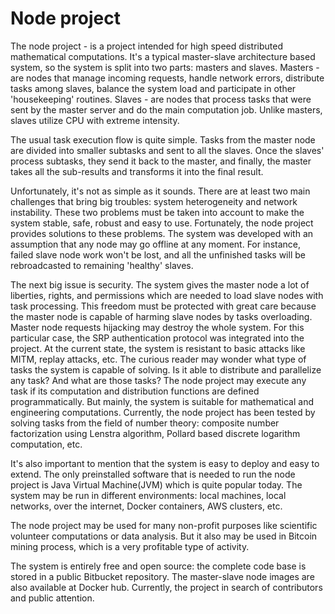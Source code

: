 ﻿# Node project

The node project - is a project intended for high speed distributed mathematical computations.  It's a typical master-slave architecture based system, so the system is split into two parts: masters and slaves. Masters - are nodes that manage incoming requests, handle network errors, distribute tasks among slaves, balance the system load and participate in other 'housekeeping' routines. Slaves - are nodes that process tasks that were sent by the master server and do the main computation job. Unlike masters, slaves utilize CPU with extreme intensity.  

The usual task execution flow is quite simple. Tasks from the master node are divided into smaller subtasks and sent to all the slaves. Once the slaves' process subtasks, they send it back to the master, and finally, the master takes all the sub-results and transforms it into the final result.
 
Unfortunately, it's not as simple as it sounds. There are at least two main challenges that bring big troubles: system heterogeneity and network instability. These two problems must be taken into account to make the system stable, safe, robust and easy to use. Fortunately, the node project provides solutions to these problems. The system was developed with an assumption that any node may go offline at any moment. For instance, failed slave node work won't be lost, and all the unfinished tasks will be rebroadcasted to remaining 'healthy' slaves.
 
The next big issue is security. The system gives the master node a lot of liberties, rights, and permissions which are needed to load slave nodes with task processing. This freedom must be protected with great care because the master node is capable of harming slave nodes by tasks overloading. Master node requests hijacking may destroy the whole system. For this particular case, the SRP authentication protocol was integrated into the project. At the current state, the system is resistant to basic attacks like MITM, replay attacks, etc. 
The curious reader may wonder what type of tasks the system is capable of solving. Is it able to distribute and parallelize any task? And what are those tasks? The node project may execute any task if its computation and distribution functions are defined programmatically. But mainly, the system is suitable for mathematical and engineering computations. Currently, the node project has been tested by solving tasks from the field of number theory: composite number factorization using Lenstra algorithm, Pollard based discrete logarithm computation, etc.
 
It's also important to mention that the system is easy to deploy and easy to extend. The only preinstalled software that is needed to run the node project is Java Virtual Machine(JVM) which is quite popular today. The system may be run in different environments: local machines, local networks, over the internet, Docker containers, AWS clusters, etc.

The node project may be used for many non-profit purposes like scientific volunteer computations or data analysis. But it also may be used in Bitcoin mining process, which is a very profitable type of activity.

The system is entirely free and open source: the complete code base is stored in a public Bitbucket repository.  The master-slave node images are also available at Docker hub. Currently, the project in search of contributors and public attention. 
